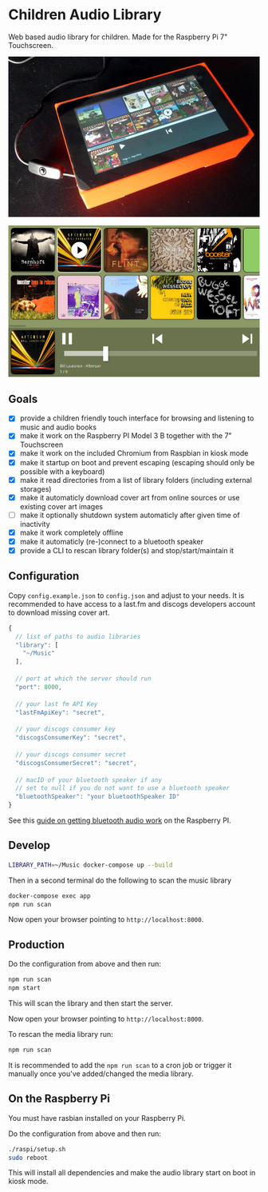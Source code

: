 # Children Audio Library

Web based audio library for children. Made for the Raspberry Pi 7" Touchscreen.

![Photo](./design/photo.jpg)

![Screenshot](./design/screenshot.png)

## Goals

- [x] provide a children friendly touch interface for browsing and listening to music and audio books
- [x] make it work on the Raspberry PI Model 3 B together with the 7" Touchscreen
- [x] make it work on the included Chromium from Raspbian in kiosk mode
- [x] make it startup on boot and prevent escaping (escaping should only be possible with a keyboard)
- [x] make it read directories from a list of library folders (including external storages)
- [x] make it automaticly download cover art from online sources or use existing cover art images
- [ ] make it optionally shutdown system automaticly after given time of inactivity
- [x] make it work completely offline
- [x] make it automaticly (re-)connect to a bluetooth speaker
- [x] provide a CLI to rescan library folder(s) and stop/start/maintain it

## Configuration

Copy `config.example.json` to `config.json` and adjust to your needs.
It is recommended to have access to a last.fm and discogs developers account to download missing cover art.

```javascript
{
  // list of paths to audio libraries
  "library": [
    "~/Music"
  ],

  // port at which the server should run
  "port": 8000,

  // your last fm API Key
  "lastFmApiKey": "secret",

  // your discogs consumer key
  "discogsConsumerKey": "secret",

  // your discogs consumer secret
  "discogsConsumerSecret": "secret",

  // macID of your bluetooth speaker if any
  // set to null if you do not want to use a bluetooth speaker
  "bluetoothSpeaker": "your bluetoothSpeaker ID"
}
```

See this [guide on getting bluetooth audio work](https://www.raspberrypi.org/magpi/bluetooth-audio-raspberry-pi-3/) on the Raspberry PI.

## Develop

```bash
LIBRARY_PATH=~/Music docker-compose up --build
```

Then in a second terminal do the following to scan the music library

```bash
docker-compose exec app
npm run scan
```

Now open your browser pointing to `http://localhost:8000`.

## Production

Do the configuration from above and then run:

```bash
npm run scan
npm start
```

This will scan the library and then start the server.

Now open your browser pointing to `http://localhost:8000`.

To rescan the media library run:

```bash
npm run scan
```

It is recommended to add the `npm run scan` to a cron job or trigger it manually once you've added/changed the media library.

## On the Raspberry Pi

You must have rasbian installed on your Raspberry Pi.

Do the configuration from above and then run:

```bash
./raspi/setup.sh
sudo reboot
```

This will install all dependencies and make the audio library start on boot in kiosk mode.
